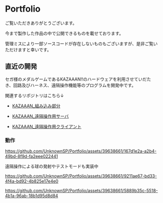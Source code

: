 # Portfolio

ご覧いただきありがとうございます。

今まで製作した作品の中で公開できるものを載せております。

管理ミスにより一部ソースコードが存在しないものもございますが、是非ご覧いただけますと幸いです。

## 直近の開発

セガ様のメダルゲームであるKAZAAAN!!のハードウェアを利用させていだたき、回路及びハーネス、遠隔操作機能等のプログラムを開発中です。

関連するリポジトリはこちら↓

- [KAZAAAN_組み込み部分](https://github.com/UnknownSP/MedalGame_KAZAAAN)

- [KAZAAAN_遠隔操作用サーバ](https://github.com/UnknownSP/MedalGame_RemoteControlServer)

- [KAZAAAN_遠隔操作用クライアント](https://github.com/UnknownSP/MedalGame_RemoteControlClient)

### 動作

https://github.com/UnknownSP/Portfolio/assets/39638661/167d1e2a-a2b4-49bd-8f9d-fa2eee022441

遠隔操作による球の発射やテストモードも実装中

https://github.com/UnknownSP/Portfolio/assets/39638661/9211ae67-bd33-4f4a-bd92-4b825e17e4e0

https://github.com/UnknownSP/Portfolio/assets/39638661/5889b35c-5518-4b1a-96ab-18b1d95d8d84





